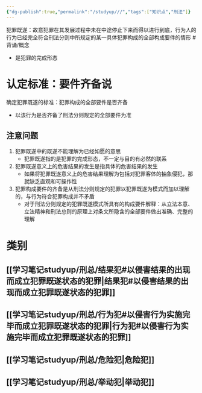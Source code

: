 ```yaml
---
{"dg-publish":true,"permalink":"/studyup///","tags":["知识点","刑法"]}
---
```


犯罪既遂：故意犯罪在其发展过程中未在中途停止下来而得以进行到底，行为人的行为已经完全符合刑法分则中所规定的某一具体犯罪构成的全部构成要件的情形 #背诵/概念 
- 是犯罪的完成形态
# 认定标准：要件齐备说
确定犯罪既遂的标准：犯罪构成的全部要件是否齐备
- 以该行为是否齐备了刑法分则规定的全部要件为准
## 注意问题
1. 犯罪既遂中的既遂不能理解为已经如愿的意思
	- 犯罪既遂指的是犯罪的完成形态，不一定与目的有必然的联系
2. 犯罪既遂意义上的危害结果的发生是指具体的危害结果的发生
	- 如果将犯罪既遂意义上的危害结果理解为包括对犯罪客体的抽象侵犯，那就缺乏直观和可操作性
3. 犯罪构成要件的齐备是从刑法分则规定的犯罪以犯罪既遂为模式而加以理解的，与行为符合犯罪构成并不矛盾
	- 对于刑法分则规定的犯罪既遂模式所具有的构成要件解释：从立法本意、立法精神和刑法总则的原理上对条文所隐含的全部要件做出准确、完整的理解
# 类别
## [[学习笔记studyup/刑总/结果犯#以侵害结果的出现而成立犯罪既遂状态的犯罪\|结果犯#以侵害结果的出现而成立犯罪既遂状态的犯罪]]
## [[学习笔记studyup/刑总/行为犯#以侵害行为实施完毕而成立犯罪既遂状态的犯罪\|行为犯#以侵害行为实施完毕而成立犯罪既遂状态的犯罪]]
## [[学习笔记studyup/刑总/危险犯\|危险犯]]
## [[学习笔记studyup/刑总/举动犯\|举动犯]]
